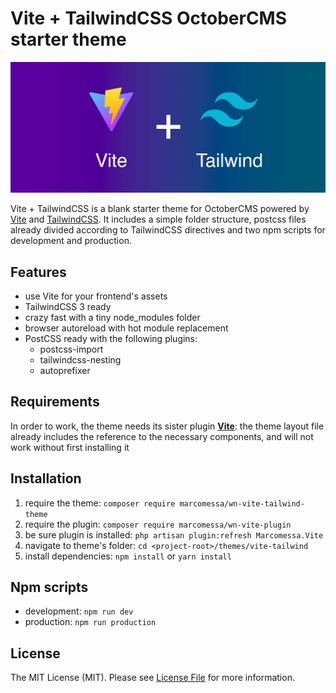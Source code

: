# Vite + TailwindCSS OctoberCMS starter theme

![alt text](https://github.com/marcomessa/wn-vite-tailwind-theme/blob/main/vite-theme.jpg?raw=true)

Vite + TailwindCSS is a blank starter theme for OctoberCMS powered by [Vite](https://vitejs.dev/) and [TailwindCSS](https://tailwindcss.com/). It includes a simple folder structure, postcss files already divided according to TailwindCSS directives and two npm scripts for development and production.

## Features
- use Vite for your frontend's assets
- TailwindCSS 3 ready
- crazy fast with a tiny node_modules folder
- browser autoreload with hot module replacement
- PostCSS ready with the following plugins:
    - postcss-import
    - tailwindcss-nesting
    - autoprefixer

## Requirements
In order to work, the theme needs its sister plugin [**Vite**](https://github.com/marcomessa/wn-vite-plugin): the theme layout file already includes the reference to the necessary components, and will not work without first installing it

## Installation
1. require the theme: `composer require marcomessa/wn-vite-tailwind-theme`
2. require the plugin: `composer require marcomessa/wn-vite-plugin`
3. be sure plugin is installed: `php artisan plugin:refresh Marcomessa.Vite`
4. navigate to theme's folder: `cd <project-root>/themes/vite-tailwind`
5. install dependencies: `npm install` or `yarn install`

## Npm scripts
- development: `npm run dev`
- production: `npm run production`

## License
The MIT License (MIT). Please see [License File](https://github.com/marcomessa/wintercms-vite-tailwind-theme/blob/master/LICENSE) for more information.
